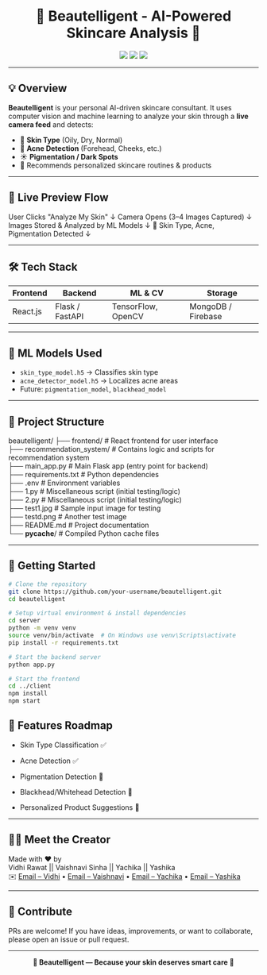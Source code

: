 <h1 align="center">🌸 Beautelligent - AI-Powered Skincare Analysis 🌸</h1>

<p align="center">
  <img src="https://img.shields.io/badge/Skincare-Intelligence-ff69b4?style=for-the-badge" />
  <img src="https://img.shields.io/badge/Machine%20Learning-Enabled-blueviolet?style=for-the-badge" />
  <img src="https://img.shields.io/badge/Status-Under_Development-yellow?style=for-the-badge" />
</p>

---

## 💡 Overview

**Beautelligent** is your personal AI-driven skincare consultant. It uses computer vision and machine learning to analyze your skin through a **live camera feed** and detects:

- 🌿 **Skin Type** (Oily, Dry, Normal)
- 🔴 **Acne Detection** (Forehead, Cheeks, etc.)
- ☀️ **Pigmentation / Dark Spots**
- 🧴 Recommends personalized skincare routines & products

---

## 📸 Live Preview Flow

User Clicks "Analyze My Skin"
↓
Camera Opens (3–4 Images Captured)
↓
Images Stored & Analyzed by ML Models
↓
🧠 Skin Type, Acne, Pigmentation Detected
↓


---

## 🛠️ Tech Stack

| Frontend | Backend | ML & CV | Storage |
|----------|---------|---------|---------|
| React.js | Flask / FastAPI | TensorFlow, OpenCV | MongoDB / Firebase |

---

## 🧠 ML Models Used

- `skin_type_model.h5` → Classifies skin type
- `acne_detector_model.h5` → Localizes acne areas
- Future: `pigmentation_model`, `blackhead_model`

---

## 📁 Project Structure

beautelligent/
├── frontend/                  # React frontend for user interface  
├── recommendation_system/    # Contains logic and scripts for recommendation system  
├── main_app.py               # Main Flask app (entry point for backend)  
├── requirements.txt          # Python dependencies  
├── .env                      # Environment variables  
├── 1.py                      # Miscellaneous script (initial testing/logic)  
├── 2.py                      # Miscellaneous script (initial testing/logic)  
├── test1.jpg                 # Sample input image for testing  
├── testd.png                 # Another test image  
├── README.md                 # Project documentation  
└── __pycache__/              # Compiled Python cache files  



---

## 🚀 Getting Started

```bash
# Clone the repository
git clone https://github.com/your-username/beautelligent.git
cd beautelligent

# Setup virtual environment & install dependencies
cd server
python -m venv venv
source venv/bin/activate  # On Windows use venv\Scripts\activate
pip install -r requirements.txt

# Start the backend server
python app.py

# Start the frontend
cd ../client
npm install
npm start
```


## 🎯 Features Roadmap
 - Skin Type Classification ✅

 - Acne Detection ✅

 - Pigmentation Detection 🔄

 - Blackhead/Whitehead Detection 🔄

 - Personalized Product Suggestions 🔄
   
---

## 🙋‍♀️ Meet the Creator
Made with ❤️ by
<br> Vidhi Rawat || Vaishnavi Sinha || Yachika || Yashika
<br>
✉️ [Email – Vidhi](mailto:vidhirawat54@gmail.com) • [Email – Vaishnavi](mailto:vaishnavisinha476@gmail.com ) • [Email – Yachika](mailto:Yachikarajput55@gmail.com) • [Email – Yashika](mailto:yashikarishinath@gmail.com)

---

## 🤝 Contribute
PRs are welcome! If you have ideas, improvements, or want to collaborate, please open an issue or pull request.

---

<p align="center"><b>🌼 Beautelligent — Because your skin deserves smart care 🌼</b></p>


